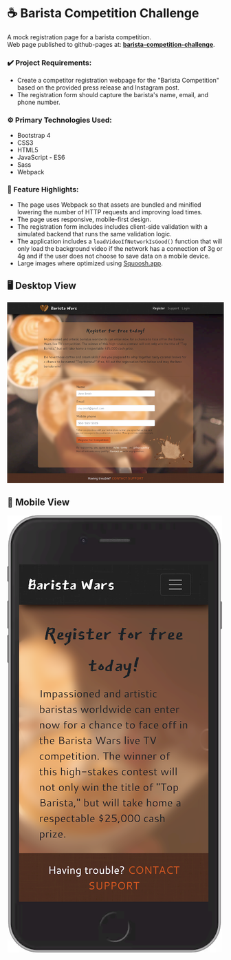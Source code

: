 # ☕ Barista Competition Challenge

A mock registration page for a barista competition.\
Web page published to github-pages at: **[barista-competition-challenge](https://anaboca.github.io/barista-competition-challenge/)**.

### ✔️ Project Requirements:

- Create a competitor registration webpage for the "Barista Competition" based on the provided press release and Instagram post.
- The registration form should capture the barista's name, email, and phone number.

### ⚙️ Primary Technologies Used:

- Bootstrap 4
- CSS3
- HTML5
- JavaScript - ES6
- Sass
- Webpack

### 📇 Feature Highlights:

- The page uses Webpack so that assets are bundled and minified lowering the number of HTTP requests and improving load times.
- The page uses responsive, mobile-first design.
- The registration form includes includes client-side validation with a simulated backend that runs the same validation logic.
- The application includes a `loadVideoIfNetworkIsGood()` function that will only load the background video
  if the network has a connection of 3g or 4g and if the user does not choose to save data on a mobile device.
- Large images where optimized using [Squoosh.app](https://squoosh.app/).

## 🖥️ Desktop View

![Desktop Screenshot](https://github.com/AnaBoca/barista-competition-challenge/blob/master/src/images/desktop.png)

## 📱 Mobile View

![Mobile Screenshot](https://github.com/AnaBoca/barista-competition-challenge/blob/master/src/images/mobile.png)
